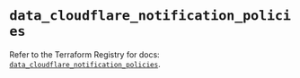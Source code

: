 # `data_cloudflare_notification_policies`

Refer to the Terraform Registry for docs: [`data_cloudflare_notification_policies`](https://registry.terraform.io/providers/cloudflare/cloudflare/5.10.1/docs/data-sources/notification_policies).
